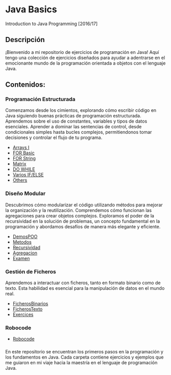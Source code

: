 # Java Basics
Introduction to Java Programming [2016/17]

## Descripción
¡Bienvenido a mi repositorio de ejercicios de programación en Java! Aquí tengo una colección de ejercicios diseñados para ayudar a adentrarse en el emocionante mundo de la programación orientada a objetos con el lenguaje Java.

## Contenidos:
### Programación Estructurada
Comenzamos desde los cimientos, explorando cómo escribir código en Java siguiendo buenas prácticas de programación estructurada. Aprendemos sobre el uso de constantes, variables y tipos de datos esenciales.
Aprender a dominar las sentencias de control, desde condicionales simples hasta bucles complejos, permitiendonos tomar decisiones y controlar el flujo de tu programa.
- [Arrays I](https://github.com/oscarjuly23/Java_Basics/tree/main/Arrays_I)
- [FOR Basic](https://github.com/oscarjuly23/Java_Basics/tree/main/FOR_Basics)
- [FOR String](https://github.com/oscarjuly23/Java_Basics/tree/main/FOR_String)
- [Matrix](https://github.com/oscarjuly23/Java_Basics/tree/main/Matrix)
- [DO WHILE](https://github.com/oscarjuly23/Java_Basics/tree/main/DO_WHILE)
- [Varios IF/ELSE](https://github.com/oscarjuly23/Java_Basics/tree/main/Varios)
- [Others](https://github.com/oscarjuly23/Java_Basics/tree/main/Others)
### Diseño Modular
Descubrimos cómo modularizar el código utilizando métodos para mejorar la organización y la reutilización. Comprendemos cómo funcionan las agregaciones para crear objetos complejos. Exploramos el poder de la recursividad en la solución de problemas, un concepto fundamental en la programación y abordamos desafíos de manera más elegante y eficiente.
- [DemosPOO](https://github.com/oscarjuly23/Java_Basics/tree/main/DemosPOO)
- [Metodos](https://github.com/oscarjuly23/Java_Basics/tree/main/Metodos)
- [Recursividad](https://github.com/oscarjuly23/Java_Basics/tree/main/Recursividad)
- [Agregacion](https://github.com/oscarjuly23/Java_Basics/tree/main/Agregacion)
- [Examen](https://github.com/oscarjuly23/Java_Basics/tree/main/Examen)
### Gestión de Ficheros
Aprendemos a interactuar con ficheros, tanto en formato binario como de texto. Esta habilidad es esencial para la manipulación de datos en el mundo real.
- [FicherosBinarios](https://github.com/oscarjuly23/Java_Basics/tree/main/Binaris)
- [FicherosTexto](https://github.com/oscarjuly23/Java_Basics/tree/main/FicherosTexto)
- [Exercices](https://github.com/oscarjuly23/Java_Basics/tree/main/Exercices)

### Robocode
- [Robocode](https://github.com/oscarjuly23/Java_Basics/tree/main/Robocode)

###
En este repositorio se encuentran los primeros pasos en la programación y los fundamentos en Java. Cada carpeta contiene ejercicios y ejemplos que me guiaron en mi viaje hacia la maestría en el lenguaje de programación Java.
